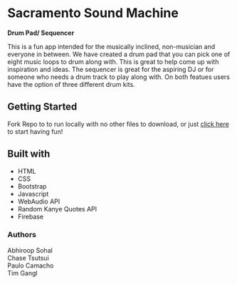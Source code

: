 # Sacramento Sound Machine 
 **Drum Pad/ Sequencer**
 
This is a fun app intended for the musically inclined, non-musician and everyone in between. We have created a drum pad that you can pick one of eight music loops to drum along with. This is great to help come up with inspiration and ideas. The sequencer is great for the aspiring DJ or for someone who needs a drum track to play along with. On both featues users have the option of three different drum kits.

## Getting Started 
Fork Repo to to run locally with no other files to download, or just [click here](https://abbbbbbbbbbbhi.github.io/project1/index.html) to start having fun!

## Built with
* HTML 
* CSS 
* Bootstrap 
* Javascript 
* WebAudio API 
* Random Kanye Quotes API 
* Firebase

### Authors
Abhiroop Sohal
<br>
Chase Tsutsui
<br>
Paulo Camacho
<br>
Tim Gangl
